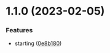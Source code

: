 # 1.1.0 (2023-02-05)


### Features

* starting ([0e8b180](https://github.com/cerico/glendale/commit/0e8b18045f57c36cd899379a93219f8531c3d964))




